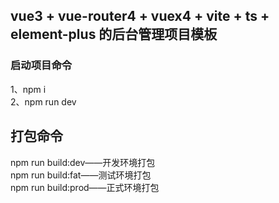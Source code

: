 ## vue3 + vue-router4 + vuex4 + vite + ts + element-plus 的后台管理项目模板
### 启动项目命令
1、npm i  
2、npm run dev
## 打包命令
npm run build:dev——开发环境打包  
npm run build:fat——测试环境打包  
npm run build:prod——正式环境打包